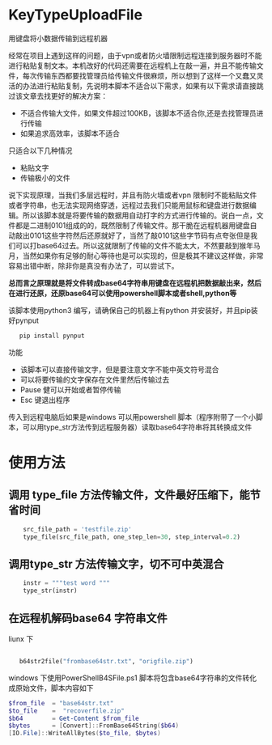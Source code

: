 # KeyTypeUploadFile
用键盘将小数据传输到远程机器

经常在项目上遇到这样的问题，由于vpn或者防火墙限制远程连接到服务器时不能进行粘贴复制文本。本机改好的代码还需要在远程机上在敲一遍，并且不能传输文件，每次传输东西都要找管理员给传输文件很麻烦，所以想到了这样一个又蠢又灵活的办法进行粘贴复制，先说明本脚本不适合以下需求，如果有以下需求请直接跳过该文章去找更好的解决方案：

* 不适合传输大文件，如果文件超过100KB，该脚本不适合你,还是去找管理员进行传输
* 如果追求高效率，该脚本不适合

只适合以下几种情况

* 粘贴文字
* 传输极小的文件

说下实现原理，当我们多层远程时，并且有防火墙或者vpn 限制时不能粘贴文件或者字符串，也无法实现网络穿透，远程过去我们只能用鼠标和键盘进行数据编辑。所以该脚本就是将要传输的数据用自动打字的方式进行传输的。说白一点，文件都是二进制0101组成的的，既然限制了传输文件。那干脆在远程机器用键盘自动敲出0101这些字符然后还原就好了，当然了敲0101这些字节码有点夸张但是我们可以打base64过去。所以这就限制了传输的文件不能太大，不然要敲到猴年马月，当然如果你有足够的耐心等待也是可以实现的，但是极其不建议这样做，非常容易出错中断，除非你是真没有办法了，可以尝试下。

**总而言之原理就是将文件转成base64字符串用键盘在远程机把数据敲出来，然后在进行还原，还原base64可以使用powershell脚本或者shell,python等**

该脚本使用python3 编写，请确保自己的机器上有python 并安装好，并且pip装好pynput
```python
   pip install pynput
```
功能

+ 该脚本可以直接传输文字，但是要注意文字不能中英文符号混合
+ 可以将要传输的文字保存在文件里然后传输过去
+ Pause 健可以开始或者暂停传输
+ Esc 键退出程序


传入到远程电脑后如果是windows 可以用powershell 脚本（程序附带了一个小脚本，可以用type_str方法传到远程服务器）读取base64字符串将其转换成文件
# 使用方法
## 调用 type_file 方法传输文件，文件最好压缩下，能节省时间
```python
    src_file_path = 'testfile.zip'
    type_file(src_file_path, one_step_len=30, step_interval=0.2)
```
## 调用type_str 方法传输文字，切不可中英混合
```python
    instr = """test word """
    type_str(instr)
```
## 在远程机解码base64 字符串文件
liunx 下
```python

   b64str2file("frombase64str.txt", "origfile.zip")
```
windows 下使用PowerShellB4SFile.ps1 脚本将包含base64字符串的文件转化成原始文件，脚本内容如下
```powershell
$from_file  = "base64str.txt"
$to_file    =  "recoverfile.zip"
$b64        = Get-Content $from_file
$bytes      = [Convert]::FromBase64String($b64)
[IO.File]::WriteAllBytes($to_file, $bytes)
```
